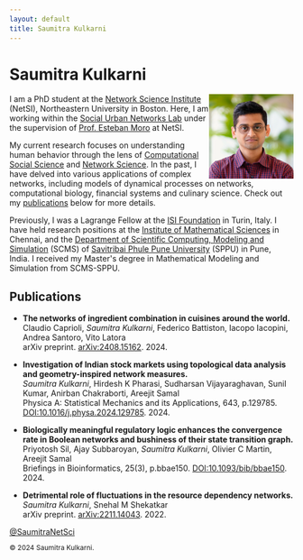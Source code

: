 ```yaml
---
layout: default
title: Saumitra Kulkarni
---
```


# Saumitra Kulkarni

<img align="right"  width="150" height="150" title="Kaprekar's Tapestry" src="images/netsi_photo.jpeg">

I am a PhD student at the [Network Science Institute](https://www.networkscienceinstitute.org/) (NetSI), Northeastern University in Boston. Here, I am working within the [Social Urban Networks Lab](https://www.socialurban.net/) under the supervision of [Prof. Esteban Moro](http://estebanmoro.org/) at NetSI.

My current research focuses on understanding human behavior through the lens of [Computational Social Science](https://en.wikipedia.org/wiki/Computational_social_science) and [Network Science](https://en.wikipedia.org/wiki/Network_science). In the past, I have delved into various applications of complex networks, including models of dynamical processes on networks, computational biology, financial systems and culinary science. Check out my [publications](#Publications) below for more details.

Previously, I was a Lagrange Fellow at the [ISI Foundation](https://www.isi.it/) in Turin, Italy. I have held research positions at the [Institute of Mathematical Sciences](https://www.imsc.res.in/) in Chennai, and the [Department of Scientific Computing, Modeling and Simulation](https://scms.unipune.ac.in/) (SCMS) of [Savitribai Phule Pune University](http://www.unipune.ac.in/) (SPPU) in Pune, India. I received my Master's degree in Mathematical Modeling and Simulation from SCMS-SPPU.

<a name="Publications"></a>
## Publications

- **The networks of ingredient combination in cuisines around the world.**\
  Claudio Caprioli, _Saumitra Kulkarni_, Federico Battiston, Iacopo Iacopini, Andrea Santoro, Vito Latora\
  arXiv preprint. [arXiv:2408.15162](https://arxiv.org/abs/2408.15162). 2024.

- **Investigation of Indian stock markets using topological data analysis and geometry-inspired network measures.**\
  _Saumitra Kulkarni_, Hirdesh K Pharasi, Sudharsan Vijayaraghavan, Sunil Kumar, Anirban Chakraborti, Areejit Samal\
  Physica A: Statistical Mechanics and its Applications, 643, p.129785. [DOI:10.1016/j.physa.2024.129785](https://doi.org/10.1016/j.physa.2024.129785). 2024.

- **Biologically meaningful regulatory logic enhances the convergence rate in Boolean networks and bushiness of their state transition graph.**\
  Priyotosh Sil, Ajay Subbaroyan, _Saumitra Kulkarni_, Olivier C Martin, Areejit Samal\
  Briefings in Bioinformatics, 25(3), p.bbae150. [DOI:10.1093/bib/bbae150](https://doi.org/10.1093/bib/bbae150). 2024.

- **Detrimental role of fluctuations in the resource dependency networks.**\
  _Saumitra Kulkarni_, Snehal M Shekatkar\
  arXiv preprint. [arXiv:2211.14043](https://arxiv.org/abs/2211.14043). 2022.

<div class="Grid container">
<a href="https://twitter.com/SaumitraNetSci?ref_src=twsrc%5Etfw" class="twitter-follow-button" data-show-count="false">@SaumitraNetSci</a><script async src="https://platform.twitter.com/widgets.js" charset="utf-8"></script>
</div>

<footer>
    <p class="copyright" style="font-size: 12px">© 2024 Saumitra Kulkarni.</p>
</footer>
